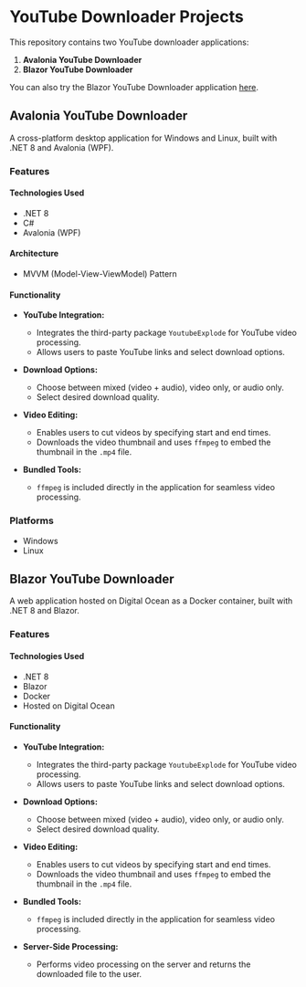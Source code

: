# YouTube Downloader Projects

This repository contains two YouTube downloader applications:

1. **Avalonia YouTube Downloader**
2. **Blazor YouTube Downloader**

You can also try the Blazor YouTube Downloader application [here](https://coral-app-anp75.ondigitalocean.app/).

## Avalonia YouTube Downloader

A cross-platform desktop application for Windows and Linux, built with .NET 8 and Avalonia (WPF).

### Features

#### Technologies Used

- .NET 8
- C#
- Avalonia (WPF)

#### Architecture

- MVVM (Model-View-ViewModel) Pattern

#### Functionality

- **YouTube Integration:**
  - Integrates the third-party package `YoutubeExplode` for YouTube video processing.
  - Allows users to paste YouTube links and select download options.
  
- **Download Options:**
  - Choose between mixed (video + audio), video only, or audio only.
  - Select desired download quality.

- **Video Editing:**
  - Enables users to cut videos by specifying start and end times.
  - Downloads the video thumbnail and uses `ffmpeg` to embed the thumbnail in the `.mp4` file.
  
- **Bundled Tools:**
  - `ffmpeg` is included directly in the application for seamless video processing.

### Platforms

- Windows
- Linux

## Blazor YouTube Downloader

A web application hosted on Digital Ocean as a Docker container, built with .NET 8 and Blazor.

### Features

#### Technologies Used

- .NET 8
- Blazor
- Docker
- Hosted on Digital Ocean

#### Functionality

- **YouTube Integration:**
  - Integrates the third-party package `YoutubeExplode` for YouTube video processing.
  - Allows users to paste YouTube links and select download options.
  
- **Download Options:**
  - Choose between mixed (video + audio), video only, or audio only.
  - Select desired download quality.

- **Video Editing:**
  - Enables users to cut videos by specifying start and end times.
  - Downloads the video thumbnail and uses `ffmpeg` to embed the thumbnail in the `.mp4` file.
  
- **Bundled Tools:**
  - `ffmpeg` is included directly in the application for seamless video processing.

- **Server-Side Processing:**
  - Performs video processing on the server and returns the downloaded file to the user.


